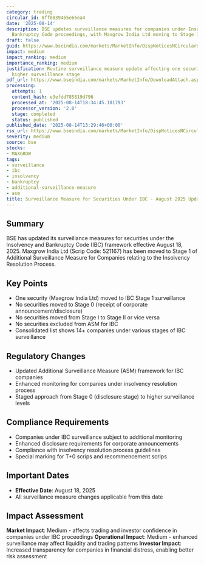 ```yaml
---
category: trading
circular_id: 8ff0839465e66ea4
date: '2025-08-14'
description: BSE updates surveillance measures for companies under Insolvency and
  Bankruptcy Code proceedings, with Maxgrow India Ltd moving to Stage 1.
draft: false
guid: https://www.bseindia.com/markets/MarketInfo/DispNoticesNCirculars.aspx?Noticeid={0AFAF4D4-6D12-438E-B0A6-5FC0A92FD672}&noticeno=20250814-54&dt=08/14/2025&icount=54&totcount=67&flag=0
impact: medium
impact_ranking: medium
importance_ranking: medium
justification: Routine surveillance measure update affecting one security moving to
  higher surveillance stage
pdf_url: https://www.bseindia.com/markets/MarketInfo/DownloadAttach.aspx?id=20250814-54&attachedId=3e75451e-857b-4dd3-8eae-4a4fbff7438b
processing:
  attempts: 1
  content_hash: e3efdd785819d796
  processed_at: '2025-08-14T18:34:45.101793'
  processor_version: '2.0'
  stage: completed
  status: published
published_date: '2025-08-14T13:29:46+00:00'
rss_url: https://www.bseindia.com/markets/MarketInfo/DispNoticesNCirculars.aspx?Noticeid={0AFAF4D4-6D12-438E-B0A6-5FC0A92FD672}&noticeno=20250814-54&dt=08/14/2025&icount=54&totcount=67&flag=0
severity: medium
source: bse
stocks:
- MAXGROW
tags:
- surveillance
- ibc
- insolvency
- bankruptcy
- additional-surveillance-measure
- asm
title: Surveillance Measure for Securities Under IBC - August 2025 Update
---
```


## Summary

BSE has updated its surveillance measures for securities under the Insolvency and Bankruptcy Code (IBC) framework effective August 18, 2025. Maxgrow India Ltd (Scrip Code: 521167) has been moved to Stage 1 of Additional Surveillance Measure for Companies relating to the Insolvency Resolution Process.

## Key Points

- One security (Maxgrow India Ltd) moved to IBC Stage 1 surveillance
- No securities moved to Stage 0 (receipt of corporate announcement/disclosure)
- No securities moved from Stage I to Stage II or vice versa
- No securities excluded from ASM for IBC
- Consolidated list shows 14+ companies under various stages of IBC surveillance

## Regulatory Changes

- Updated Additional Surveillance Measure (ASM) framework for IBC companies
- Enhanced monitoring for companies under insolvency resolution process
- Staged approach from Stage 0 (disclosure stage) to higher surveillance levels

## Compliance Requirements

- Companies under IBC surveillance subject to additional monitoring
- Enhanced disclosure requirements for corporate announcements
- Compliance with insolvency resolution process guidelines
- Special marking for T+0 scrips and recommencement scrips

## Important Dates

- **Effective Date**: August 18, 2025
- All surveillance measure changes applicable from this date

## Impact Assessment

**Market Impact**: Medium - affects trading and investor confidence in companies under IBC proceedings
**Operational Impact**: Medium - enhanced surveillance may affect liquidity and trading patterns
**Investor Impact**: Increased transparency for companies in financial distress, enabling better risk assessment